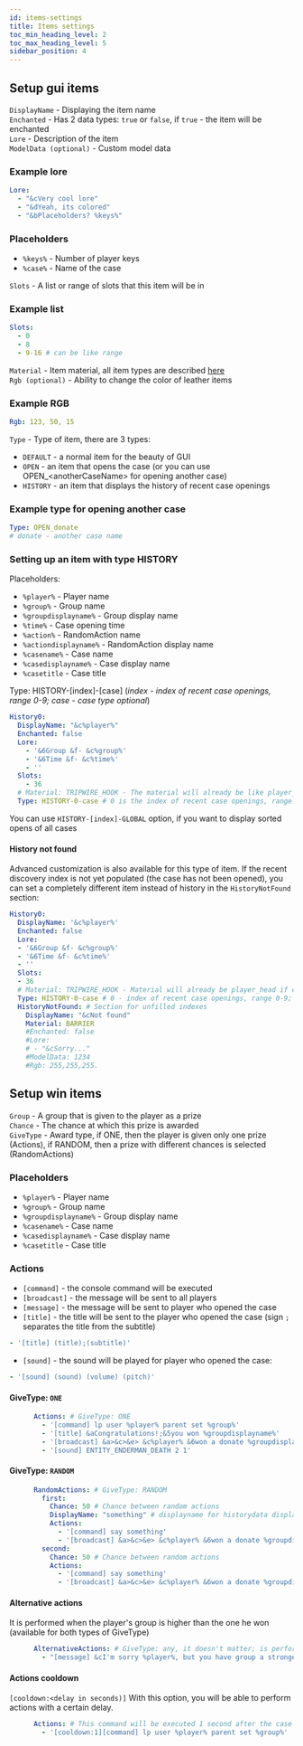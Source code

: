 ```yaml
---
id: items-settings
title: Items settings
toc_min_heading_level: 2
toc_max_heading_level: 5
sidebar_position: 4
---
```



## Setup gui items
`DisplayName` - Displaying the item name <br />
`Enchanted` - Has 2 data types: `true` or `false`, if `true` - the item will be enchanted <br />
`Lore` - Description of the item <br/>
`ModelData (optional)` - Custom model data

### Example lore
```yaml
Lore:
  - "&cVery cool lore"
  - "&dYeah, its colored"
  - "&bPlaceholders? %keys%"
```

### Placeholders
- `%keys%` - Number of player keys
- `%case%` - Name of the case

`Slots` - A list or range of slots that this item will be in

### Example list
```yaml
Slots:
  - 0
  - 8
  - 9-16 # can be like range
```
`Material` - Item material, all item types are described [here](https://wiki.jodexindustries.space/docs/DonateCase/item-id) <br />
`Rgb (optional)` - Ability to change the color of leather items <br />

### Example RGB
```yaml
Rgb: 123, 50, 15
```
`Type` - Type of item, there are 3 types: 
- `DEFAULT` - a normal item for the beauty of GUI
- `OPEN` - an item that opens the case (or you can use OPEN_\<anotherCaseName\> for opening another case)
- `HISTORY` - an item that displays the history of recent case openings <br/>

### Example type for opening another case
```yml
Type: OPEN_donate
# donate - another case name
```

### Setting up an item with type HISTORY
Placeholders:
- `%player%` - Player name
- `%group%` - Group name
- `%groupdisplayname%` - Group display name
- `%time%` - Case opening time
- `%action%` - RandomAction name
- `%actiondisplayname%` - RandomAction display name
- `%casename%` - Case name
- `%casedisplayname%` - Case display name
- `%casetitle` - Case title

Type: HISTORY-[index]-[case]     (_index - index of recent case openings, range 0-9; case - case type optional_)
```yaml
History0:
  DisplayName: "&c%player%"
  Enchanted: false
  Lore:
    - '&6Group &f- &c%group%'
    - '&6Time &f- &c%time%'
    - ''
  Slots:
    - 36
  # Material: TRIPWIRE_HOOK - The material will already be like player_head, if commented, can be DEFAULT, if you want to use win item material
  Type: HISTORY-0-case # 0 is the index of recent case openings, range 0-9; case is the case type, if null, then default case type (optional)
```
You can use `HISTORY-[index]-GLOBAL` option, if you want to display sorted opens of all cases

#### History not found
Advanced customization is also available for this type of item. If the recent discovery index is not yet populated (the case has not been opened), you can set a completely different item instead of history in the ``HistoryNotFound`` section:
```yaml
History0:
  DisplayName: '&c%player%'
  Enchanted: false
  Lore:
  - '&6Group &f- &c%group%'
  - '&6Time &f- &c%time%'
  - ''
  Slots:
  - 36
  # Material: TRIPWIRE_HOOK - Material will already be player_head if commented out, can be DEFAULT if you want to use the winning item's material
  Type: HISTORY-0-case # 0 - index of recent case openings, range 0-9; case - case type, if empty, will be the default case (optional)
  HistoryNotFound: # Section for unfilled indexes
    DisplayName: "&cNot found"
    Material: BARRIER
    #Enchanted: false
    #Lore:
    # - "&cSorry..."
    #ModelData: 1234
    #Rgb: 255,255,255.
```

## Setup win items
`Group` - A group that is given to the player as a prize <br />
`Chance` - The chance at which this prize is awarded <br />
`GiveType` - Award type, if ONE, then the player is given only one prize (Actions), if RANDOM, then a prize with different chances is selected (RandomActions)
### Placeholders
- `%player%` - Player name
- `%group%` - Group name
- `%groupdisplayname%` - Group display name
- `%casename%` - Case name
- `%casedisplayname%` - Case display name
- `%casetitle` - Case title

### Actions
- `[command]` - the console command will be executed
- `[broadcast]` - the message will be sent to all players
- `[message]` - the message will be sent to player who opened the case
- `[title]` - the title will be sent to the player who opened the case (sign `;` separates the title from the subtitle)
```yml
- '[title] (title);(subtitle)'
```
- `[sound]` - the sound will be played for player who opened the case:
```yml
- '[sound] (sound) (volume) (pitch)'
```

#### GiveType: `ONE`
```yaml
      Actions: # GiveType: ONE
        - '[command] lp user %player% parent set %group%'
        - '[title] &aCongratulations!;&5you won %groupdisplayname%'
        - '[broadcast] &a>&c>&e> &c%player% &6won a donate %groupdisplayname% &6from &5Ultra-Case.'
        - '[sound] ENTITY_ENDERMAN_DEATH 2 1'
```

#### GiveType: `RANDOM`
```yaml
      RandomActions: # GiveType: RANDOM
        first:
          Chance: 50 # Chance between random actions
          DisplayName: "something" # displayname for historydata displaying
          Actions:
            - '[command] say something'
            - '[broadcast] &a>&c>&e> &c%player% &6won a donate %groupdisplayname% &6from &5Ultra-Case.'
        second:
          Chance: 50 # Chance between random actions
          Actions:
            - '[command] say something'
            - '[broadcast] &a>&c>&e> &c%player% &6won a donate %groupdisplayname% &6from &5Ultra-Case.'
```

#### Alternative actions
It is performed when the player's group is higher than the one he won (available for both types of GiveType)
```yaml
      AlternativeActions: # GiveType: any, it doesn't matter; is performed if the group is lower in rank than the player's group in LevelGroups
        - "[message] &cI'm sorry %player%, but you have group a stronger group than you won:("
```
#### Actions cooldown
`[cooldown:<delay in seconds)]`
With this option, you will be able to perform actions with a certain delay.
```yaml
      Actions: # This command will be executed 1 second after the case is opened
        - '[cooldown:1][command] lp user %player% parent set %group%'
```
